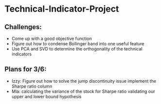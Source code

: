 # Technical-Indicator-Project

## Challenges:

- Come up with a good objective function
- Figure out how to condense Bollinger band into one useful feature
- Use PCA and SVD to determine the orthogonality of the technical indicators 

## Plans for 3/6:
- Izzy: Figure out how to solve the jump discontinuity issue
        implement the Sharpe ratio column 
- Mia: calculating the variance of the stock for Sharpe ratio
       validating our upper and lower bound hypothesis
  
